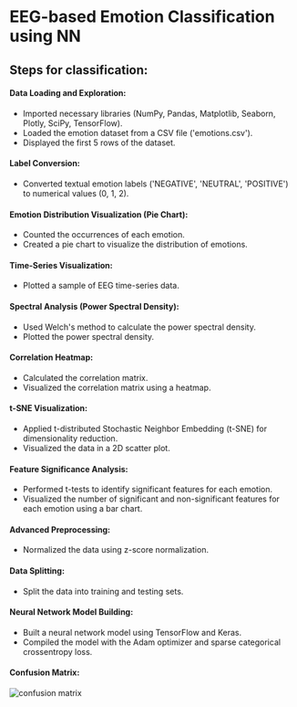 # EEG-based Emotion Classification using NN

## Steps for classification:

#### Data Loading and Exploration:
- Imported necessary libraries (NumPy, Pandas, Matplotlib, Seaborn, Plotly, SciPy, TensorFlow).
- Loaded the emotion dataset from a CSV file ('emotions.csv').
- Displayed the first 5 rows of the dataset.
#### Label Conversion:
- Converted textual emotion labels ('NEGATIVE', 'NEUTRAL', 'POSITIVE') to numerical values (0, 1, 2).
#### Emotion Distribution Visualization (Pie Chart):
- Counted the occurrences of each emotion.
- Created a pie chart to visualize the distribution of emotions.
#### Time-Series Visualization:
- Plotted a sample of EEG time-series data.
#### Spectral Analysis (Power Spectral Density):
- Used Welch's method to calculate the power spectral density.
- Plotted the power spectral density.
#### Correlation Heatmap:
- Calculated the correlation matrix.
- Visualized the correlation matrix using a heatmap.
#### t-SNE Visualization:
- Applied t-distributed Stochastic Neighbor Embedding (t-SNE) for dimensionality reduction.
- Visualized the data in a 2D scatter plot.
#### Feature Significance Analysis:
- Performed t-tests to identify significant features for each emotion.
- Visualized the number of significant and non-significant features for each emotion using a bar chart.
#### Advanced Preprocessing:
- Normalized the data using z-score normalization.
#### Data Splitting:
- Split the data into training and testing sets.
#### Neural Network Model Building:
- Built a neural network model using TensorFlow and Keras.
- Compiled the model with the Adam optimizer and sparse categorical crossentropy loss.
#### Confusion Matrix:
![confusion matrix](https://github.com/sudiptosuvro/EEG-emotion/assets/147235323/0e302f64-7a01-464e-aa9d-01362ba28752)
